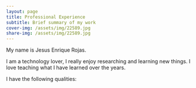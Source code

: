 ```yaml
---
layout: page
title: Professional Experience
subtitle: Brief summary of my work
cover-img: /assets/img/22589.jpg
share-img: /assets/img/22589.jpg
---
```


My name is Jesus Enrique Rojas. 

I am a technology lover, I really enjoy researching and learning new things. I love teaching what I have learned over the years.

I have the following qualities: